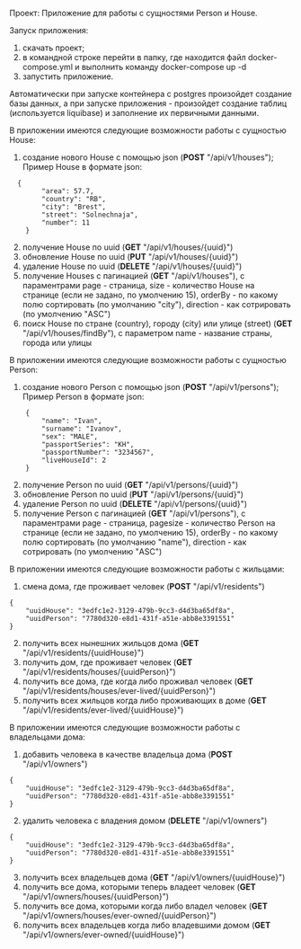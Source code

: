 Проект: Приложение для работы с сущностями Person и House.

Запуск приложения:
1. скачать проект;
2. в командной строке перейти в папку, где находится файл docker-compose.yml и выполнить команду docker-compose up -d
3. запустить приложение.

Автоматически при запуске контейнера с postgres произойдет создание базы данных, а при запуске приложения - произойдет создание таблиц  (используется liquibase) и заполнение их первичными данными.

В приложении имеются следующие возможности работы с сущностью House:
1. создание нового House с помощью json (**POST** "/api/v1/houses");
   Пример House в формате json:
```
  {
        "area": 57.7,
        "country": "RB",
        "city": "Brest",
        "street": "Solnechnaja",
        "number": 11
    }
```
2. получение House по uuid (**GET** "/api/v1/houses/{uuid}")
3. обновление House по uuid (**PUT** "/api/v1/houses/{uuid}")
4. удаление House по uuid (**DELETE** "/api/v1/houses/{uuid}")
5. получение Houses с пагинацией (**GET** "/api/v1/houses"), с параментрами page - страница, size - количество House на странице (если не задано, по умолчению 15), orderBy - по какому полю сортировать (по умолчанию "city"), direction - как сотрировать (по умолчению "ASC")
6. поиск House по стране (country), городу (city) или улице (street) (**GET** "/api/v1/houses/findBy"), с параметром name - название страны, города или улицы

В приложении имеются следующие возможности работы с сущностью Person:
1. создание нового Person с помощью json (**POST** "/api/v1/persons");
   Пример Person в формате json:
```
    {
        "name": "Ivan",
        "surname": "Ivanov",
        "sex": "MALE",
        "passportSeries": "KH",
        "passportNumber": "3234567",
        "liveHouseId": 2
    }
```
2. получение Person по uuid (**GET** "/api/v1/persons/{uuid}")
3. обновление Person по uuid (**PUT** "/api/v1/persons/{uuid}")
4. удаление Person по uuid (**DELETE** "/api/v1/persons/{uuid}")
5. получение Person с пагинацией (**GET** "/api/v1/persons"), с параментрами page - страница, pagesize - количество Person на странице (если не задано, по умолчению 15),  orderBy - по какому полю сортировать (по умолчанию "name"), direction - как сотрировать (по умолчению "ASC")

В приложении имеются следующие возможности работы с жильцами:
1. смена дома, где проживает человек (**POST** "/api/v1/residents")
```
{
    "uuidHouse": "3edfc1e2-3129-479b-9cc3-d4d3ba65df8a",
    "uuidPerson": "7780d320-e8d1-431f-a51e-abb8e3391551"
}
```
2. получить всех нынешних жильцов дома (**GET** "/api/v1/residents/{uuidHouse}")
3. получить дом, где проживает человек (**GET** "/api/v1/residents/houses/{uuidPerson}")
4. получить все дома, где когда либо проживал человек (**GET** "/api/v1/residents/houses/ever-lived/{uuidPerson}")
5. получить всех жильцов когда либо проживающих в доме (**GET** "/api/v1/residents/ever-lived/{uuidHouse}")


В приложении имеются следующие возможности работы с владельцами дома:
1. добавить человека в качестве владельца дома (**POST** "/api/v1/owners")
```
{
    "uuidHouse": "3edfc1e2-3129-479b-9cc3-d4d3ba65df8a",
    "uuidPerson": "7780d320-e8d1-431f-a51e-abb8e3391551"
}
```
2. удалить человека с владения домом (**DELETE** "/api/v1/owners")
```
{
    "uuidHouse": "3edfc1e2-3129-479b-9cc3-d4d3ba65df8a",
    "uuidPerson": "7780d320-e8d1-431f-a51e-abb8e3391551"
}
```
3. получить всех владельцев дома (**GET** "/api/v1/owners/{uuidHouse}")
4. получить все дома, которыми теперь владеет человек (**GET** "/api/v1/owners/houses/{uuidPerson}")
5. получить все дома, которыми когда либо владел человек (**GET** "/api/v1/owners/houses/ever-owned/{uuidPerson}")
6. получить всех владельцев когда либо владевшими домом (**GET** "/api/v1/owners/ever-owned/{uuidHouse}")